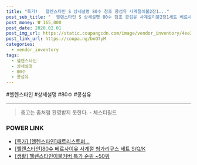 ```yaml
--- 
title: "특가!   헬렌스타인 S 상세설명 80수 참조 콩섬유 사계절이불2장1..." 
post_sub_title: "  헬렌스타인 S 상세설명 80수 참조 콩섬유 사계절이불2장1세트 베르사이유" 
post_money: ₩ 165,000 
post_date: 2020.02.01 
post_img_url: https://static.coupangcdn.com/image/vendor_inventory/4ee3/03ec6aefe81b07c81fedcf6ddb69ca0eb597e4f93d1cb769721f24c43db8.jpg 
post_link_url: https://coupa.ng/bnO7yM 
categories: 
  - vendor_inventory 
tags: 
  - 헬렌스타인 
  - 상세설명 
  - 80수 
  - 콩섬유 
--- 
```

  #헬렌스타인 #상세설명 #80수 #콩섬유 
<hr> 

> 충고는 좀처럼 환영받지 못한다. - 체스터필드 


### POWER LINK

* <a href="https://blog.naver.com/sakai111/221790497925" target="_blank">[특가] [헬렌스타인]매트리스토퍼...</a>
* <a href="https://blog.naver.com/fasyy4321/221792035159" target="_blank">[헬렌스타인]80수 베르사이유 사계절 헝가리구스 세트 S/Q/K</a>
* <a href="https://blog.naver.com/sakai111/221785679038" target="_blank"> [생활] 헬렌스타인이불커버 특가 순위 ~50위</a>
